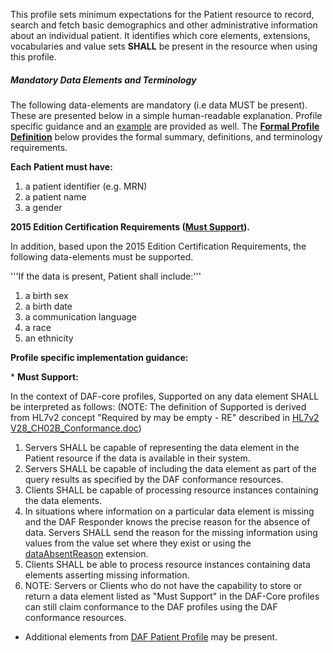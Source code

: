 This profile sets minimum expectations for the Patient resource to record, search and fetch basic demographics and other administrative information about an individual patient. It identifies which core elements, extensions, vocabularies and value sets **SHALL** be present in the resource when using this profile.


##### Mandatory Data Elements and Terminology


The following data-elements are mandatory (i.e data MUST be present). These are presented below in a simple human-readable explanation.  Profile specific guidance and an [example](#example) are provided as well.  The [**Formal Profile Definition**](#profile) below provides the  formal summary, definitions, and  terminology requirements.  

**Each Patient must have:**

1. a patient identifier (e.g. MRN)
1. a patient name
1. a gender

**2015 Edition Certification Requirements ([Must Support](#must_support)).**

In addition, based upon the 2015 Edition Certification Requirements, the following data-elements must be supported.
 
'''If the data is present, Patient shall include:'''

1. a birth sex
1. a birth date
1. a communication language
1. a race
1. an ethnicity


**Profile specific implementation guidance:**

*<a name="must_support"></a> **Must Support:**

In the context of DAF-core profiles, Supported on any data element SHALL be interpreted as follows: (NOTE: The definition of Supported is derived from HL7v2 concept "Required by may be empty - RE" described in [HL7v2 V28_CH02B_Conformance.doc]())

  1. Servers SHALL be capable of representing the data element in the Patient resource if the data is available in their system.
  1. Servers SHALL be capable of including the data element as part of the query results as specified by the DAF conformance resources.
  1. Clients SHALL be capable of processing resource instances containing the data elements.
  1. In situations where information on a particular data element is missing and the DAF Responder knows the precise reason for the absence of data. Servers SHALL send the reason for the missing information using values from the value set where they exist or using the [dataAbsentReason](http://hl7.org/fhir/2017Jan/extension-data-absent-reason.html) extension. 
  1. Clients SHALL be able to process resource instances containing data elements asserting missing information.
  1. NOTE: Servers or Clients who do not have the capability to store or return a data element listed as "Must Support" in the DAF-Core profiles can still claim conformance to the DAF profiles using the DAF conformance resources.

* Additional elements from [DAF Patient Profile](daf-Patient.html) may be present.